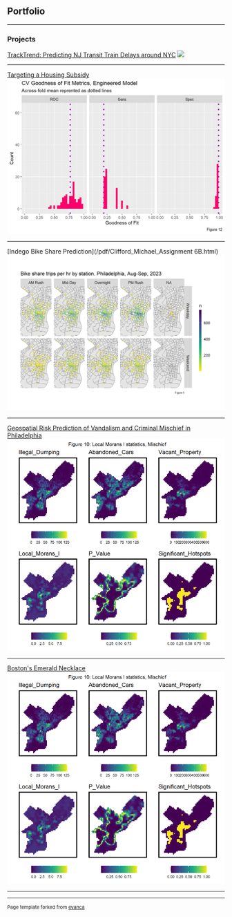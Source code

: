## Portfolio

---

### Projects 

[TrackTrend: Predicting NJ Transit Train Delays around NYC](/pdf/Final_Michael_Shuai.html)
<img src="images/tracktrend.png?raw=true"/>

---
[Targeting a Housing Subsidy](/pdf/Clifford_Michael_Assignment5.html)
<img src="images/SubsidyChart.png?raw=true"/>

---
[Indego Bike Share Prediction](/pdf/Clifford_Michael_Assignment 6B.html)
<img src="images/bikes.PNG?raw=true"/>

---

[Geospatial Risk Prediction of Vandalism and Criminal Mischief in Philadelphia](/pdf/HW4.html)
<img src="images/mischief.png?raw=true"/>

---

[Boston's Emerald Necklace](https://arcg.is/48SOm)
<img src="images/mischief.PNG?raw=true"/>

---



---
<p style="font-size:11px">Page template forked from <a href="https://github.com/evanca/quick-portfolio">evanca</a></p>
<!-- Remove above link if you don't want to attibute -->
